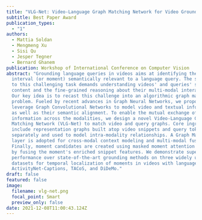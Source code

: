 ```yaml
---
title: "VLG-Net: Video-Language Graph Matching Network for Video Grounding"
subtitle: Best Paper Award
publication_types:
  - "1"
authors:
  - Mattia Soldan
  - Mengmeng Xu
  - Sisi Qu
  - Jesper Tegner
  - Bernard Ghanem
publication: Workshop of International Conference on Computer Vision
abstract: "Grounding language queries in videos aims at identifying the time
  interval (or moment) semantically relevant to a language query. The solution
  to this challenging task demands understanding videos' and queries' semantic
  content and the fine-grained reasoning about their multi-modal interactions.
  Our key idea is to recast this challenge into an algorithmic graph matching
  problem. Fueled by recent advances in Graph Neural Networks, we propose to
  leverage Graph Convolutional Networks to model video and textual information
  as well as their semantic alignment. To enable the mutual exchange of
  information across the modalities, we design a novel Video-Language Graph
  Matching Network (VLG-Net) to match video and query graphs. Core ingredients
  include representation graphs built atop video snippets and query tokens
  separately and used to model intra-modality relationships. A Graph Matching
  layer is adopted for cross-modal context modeling and multi-modal fusion.
  Finally, moment candidates are created using masked moment attention pooling
  by fusing the moment's enriched snippet features. We demonstrate superior
  performance over state-of-the-art grounding methods on three widely used
  datasets for temporal localization of moments in videos with language queries:
  ActivityNet-Captions, TACoS, and DiDeMo."
draft: false
featured: false
image:
  filename: vlg-net.png
  focal_point: Smart
  preview_only: false
date: 2021-12-08T11:00:43.124Z
---
```

